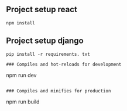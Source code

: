 ## Project setup react
```
npm install
```
## Project setup django
```
pip install -r requirements. txt

### Compiles and hot-reloads for development 
```
npm run dev
```

### Compiles and minifies for production
```
npm run build
```
